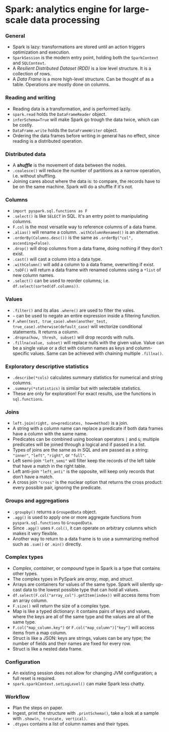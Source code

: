 # Spark: analytics engine for large-scale data processing

### General
- Spark is lazy: transformations are stored until an action triggers optimization and execution.
- `SparkSession` is the modern entry point, holding both the `SparkContext` and `SQLContext`.
- A *Resilient Distributed Dataset (RDD)* is a low level structure. It is a collection of rows.
- A *Data Frame* is a more high-level structure. Can be thought of as a table. Operations are mostly done on columns.

### Reading and writing
- Reading data is a transformation, and is performed lazily.
- `spark.read` holds the `DataFrameReader` object.
- `inferSchema=True` will make Spark go trough the data twice, which can be costly.
- `DataFrame.write` holds the `DataFrameWriter` object.
- Ordering the data frames before writing in general has no effect, since reading is a distributed operation.

### Distributed data
- A ***shuffle*** is the movement of data between the nodes.
- `.coalesce()` will reduce the number of partitions as a narrow operation, i.e. without shuffling.
- Joining cares about where the data is: to compare, the records have to be on the same machine. Spark will do a shuffle if it's not.

### Columns
- `import pyspark.sql.functions as F`
- `.select()` is like `SELECT` in SQL. It's an entry point to manipulating columns.
- `F.col` is the most versatile way to reference columns of a data frame.
- `.alias()` will rename a column. `.withColumnRenamed()` is an alternative.
- `.orderBy(Columns.desc())` is the same as `.orderBy("col", ascending=False)`.
- `.drop()` will drop columns from a data frame, doing nothing if they don't exist.
- `.cast()` will cast a column into a data type.
- `.withColumn()` will add a column to a data frame, overwriting if exist.
- `.toDF()` will return a data frame with renamed columns using a `*list` of new column names.
- `.select()` can be used to reorder columns; i.e. `df.select(sorted(df.columns))`.

### Values
- `.filter()` and its alias `.where()` are used to filter the vales.
- `~` can be used to negate an entire expression inside a filtering function.
- `F.when(test, true_case).when(another_test, true_case).otherwise(default_case)` will vectorize conditional statements. It returns a column.
- `.dropna(how, thresh, subset)` will drop records with nulls.
- `.fillna(value, subset)` will replace nulls with the given value. Value can be a single value or a dict with column names as keys and column-specific values. Same can be achieved with chaining multiple `.fillna()`.

### Exploratory descriptive statistics
- `.describe(*cols)` calculates summary statistics for numerical and string columns.
- `.summary(*statistics)` is similar but with selectable statistics.
- These are only for exploration! For exact results, use the functions in `sql.functions`.

### Joins
- `left.join(right, on=predicates, how=method)` is a join.
- A string with a column name can replace a predicate if both data frames have a column with the same name.
- Predicates can be combined using boolean operators `|` and `&`; multiple predicates will be joined through a logical and if passed in a list.
- Types of joins are the same as in SQL and are passed as a string: `"inner"`, `"left"`, `"right"`, or `"full"`.
- Left semi-join `"left_semi"` will filter keep the records of the left table that have a match in the right table.
- Left anti-join `"left_anti"` is the opposite, will keep only records that don’t have a match.
- A cross join `"cross"` is the nuclear option that returns the cross product: every possible pair, ignoring the predicate.

### Groups and aggregations
- `.groupby()` returns a `GroupedData` object.
- `.agg()` is used to apply one or more aggregate functions from `pyspark.sql.functions` to `GroupedData`.
- Since `.agg()` uses `F.col()`, it can operate on arbitrary columns which makes it very flexible.
- Another way to return to a data frame is to use a summarizing method such as `.sum()` or `.min()` directly.

### Complex types
- *Complex*, *container*, or *compound* type in Spark is a type that contains other types.
- The complex types in PySpark are *array*, *map*, and *struct*.
- Arrays are containers for values of the same type. Spark will silently up-cast data to the lowest possible type that can hold all values.
- `df.select(F.col("array_col").getItem(index))` will access items from an array column.
- `F.size()` will return the size of a complex type.
- Map is like a typed dictionary: it contains pairs of keys and values, where the keys are all of the same type and the values are all of the same type.
- `F.col("map_column.key")` or `F.col("map_column")["key"]` will access items from a map column.
- Struct is like a JSON: keys are strings, values can be any type; the number of fields and their names are fixed for every row.
- Struct is like a nested data frame.

### Configuration
- An existing session does not allow for changing JVM configuration; a full reset is required.
- `spark.sparkContext.setLogLevel()` can make Spark less chatty.

### Workflow
- Plan the steps on paper.
- Ingest, print the structure with `.printSchema()`, take a look at a sample with `.show(n, truncate, vertical)`.
- `.dtypes` contains a list of column names and their types.
